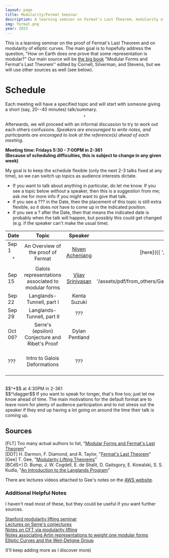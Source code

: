 ```yaml
---
layout: page
title: Modularity/Fermat Seminar
description: A learning seminar on Fermat's Last Theorem, modularity of (semistable) elliptic curves, and whatever other related topics come up along the way.
img: fermat.png
year: 2023
---
```


This is a learning seminar on the proof of Fermat's Last Theorem and on modularity of elliptic curves. The main goal is to hopefully address the question, "How on Earth does one prove that some representation is modular?" Our main source will be [the big book](https://link.springer.com/book/10.1007/978-1-4612-1974-3) "Modular Forms and Fermat's Last Theorem'' edited by Cornell, Silverman, and Stevens, but we will use other sources as well (see below).

# Schedule 
Each meeting will have a specified topic and will start with someone giving a short (say, 20--40 minutes) talk/summary.$$^\dagger$$ Afterwards, we will proceed with an informal discussion to try to work out each others confusions. *Speakers are encouraged to write notes, and participants are encoraged to look at the reference(s) ahead of each meeting.*

<b>Meeting time: Fridays 5:30 - 7:00PM in 2-361 
<br>
(Because of scheduling difficulties, this is subject to change in any given week)</b>

My goal is to keep the schedule flexible (only the next 2-3 talks fixed at any time), so we can switch up topics as audience interests dictate. 

- If you want to talk about anything in particular, do let me know. If you see a topic below *without* a speaker, then this is a suggestion from me; ask me for more info if you might want to give that talk. 
- If you see a ??? in the Date, then the placement of this topic is still extra flexible, so it does *not* have to come up in the indicated position.
- If you see a ? after the Date, then that means the indicated date is probably when the talk will happen, but possibly this could get changed (e.g. if the speaker can't make the usual time).

|Date| Topic | Speaker| Notes | References
|:----| :----: | :----:| :----: | ----: |
| Sep 1$$^*$$ | An Overview of the proof of Fermat | [Niven Achenjang](.) | [here]({{ '/assets/pdf/FLT_Overview_Notes.pdf' | relative_url}}) | [FLT, Chap 1]
| Sep 15 | Galois representations associated to modular forms | [Vijay Srinivasan](https://math.mit.edu/~vijayrs/) | [here]({{ '/assets/pdf/from_others/Galois_representations_associated_to_modular_forms.pdf' | relative_url}}) | [BCdS+, Chaps 4,5,10]
| Sep 22 | Langlands-Tunnell, part I | Kenta Suzuki |  | [FLT, Chap 6]
| Sep 29 | Langlands-Tunnell, part II | ??? | | [FLT, Chap 6]
| Oct 06? | Serre's (epsilon) Conjecture and Ribet's Proof | Dylan Pentland | | [FLT, Chap 7]
| ??? | Intro to Galois Deformations | ??? | | [Gee], [DDT, Chap 2],<br> [FLT, Chap 8]

<br>
$$^*$$ at 4:30PM in 2-361
<br>
$$^\dagger$$ If you want to speak for longer, that's fine too; just let me know ahead of time. The main motivations for the default format are to leave room for plenty of audience participation and to not stress out the speaker if they end up having a lot going on around the time their talk is coming up.

## Sources

[FLT] Too many actual authors to list, "[Modular Forms and Fermat's Last Theorem](https://link.springer.com/book/10.1007/978-1-4612-1974-3)"
<br>
[DDT] H. Darmon, F. Diamond, and R. Taylor, "[Fermat's Last Theorem](https://www.math.mcgill.ca/darmon/pub/Articles/Expository/05.DDT/paper.pdf)"
<br>
[Gee] T. Gee, "[Modularity Lifting Theorems](https://arxiv.org/abs/2202.05818)"
<br>
[BCdS+] D. Bump, J. W. Cogdell, E. de Shalit, D. Gaitsgory, E. Kowalski, S. S. Kudla, "[An Introduction to the Langlands Program](https://link.springer.com/book/10.1007/978-0-8176-8226-2)"

There are lectures videos attached to Gee's notes on the [AWS website](https://swc-math.github.io/aws/2013/index.html).

### Additional Helpful Notes

I haven't read most of these, but they could be useful if you want further sources.

[Stanford modularity lifting seminar](http://virtualmath1.stanford.edu/~conrad/modseminar/)
<br>
[Lectures on Serre's conjectures](https://wstein.org/papers/serre/ribet-stein.pdf) 
<br>
[Notes on CFT via modularity lifting](https://math.uchicago.edu/~galporat/Modularity%20lifting%20theorems%20and%20the%20case%20of%20GL1.pdf) 
<br>
[Notes associating Artin representations to weight one modular forms](http://stnb.cat/media/xerrades/articles/Rep_Galois_Cap2.pdf)
<br>
[Elliptic Curves and the Weil-Deligne Group](https://math.berkeley.edu/~dyott/Elliptic%20Curves%20and%20the%20Weil-Deligne%20Group.pdf)

(I'll keep adding more as I discover more)
